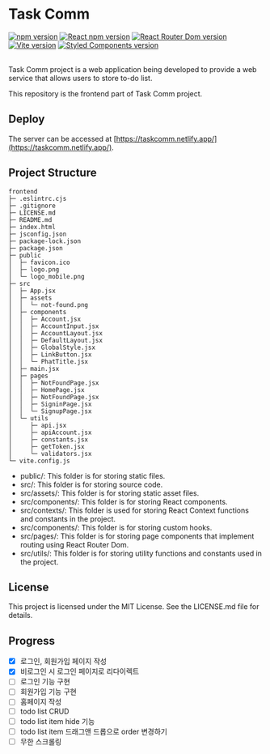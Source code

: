 # Task Comm

<div>
  <a href="https://www.npmjs.com/package/npm"><img alt="npm version" src="https://img.shields.io/badge/npm@latest-v9.6.6-CB3837?style=flat&logo=npm&logoColor=CB3837"></a>
  <a href="https://www.npmjs.com/package/react"><img alt="React npm version" src="https://img.shields.io/badge/React-v18.2.0-61DAFB?style=flat&logo=React&logoColor=61DAFB"></a>
  <a href="https://www.npmjs.com/package/react-router-dom"><img alt="React Router Dom version" src="https://img.shields.io/badge/React Router Dom-v6.11.1-CA4245?style=flat&logo=React Router&logoColor=CA4245"></a>
  <a href="https://www.npmjs.com/package/vite"><img alt="Vite version" src="https://img.shields.io/badge/Vite-v4.3.5-646CFF?style=flat&logo=Vite&logoColor=646CFF"></a>
  <a href="https://www.npmjs.com/package/styled-components"><img alt="Styled Components version" src="https://img.shields.io/badge/Styled Components-v5.3.10-DB7093?style=flat&logo=styled-components&logoColor=DB7093"></a>
</div>

<br />

Task Comm project is a web application being developed to provide a web service that allows users to store to-do list.

This repository is the frontend part of Task Comm project.

## Deploy

The server can be accessed at [https://taskcomm.netlify.app/](https://taskcomm.netlify.app/).

## Project Structure

```
frontend
├─ .eslintrc.cjs
├─ .gitignore
├─ LICENSE.md
├─ README.md
├─ index.html
├─ jsconfig.json
├─ package-lock.json
├─ package.json
├─ public
│  ├─ favicon.ico
│  ├─ logo.png
│  └─ logo_mobile.png
├─ src
│  ├─ App.jsx
│  ├─ assets
│  │  └─ not-found.png
│  ├─ components
│  │  ├─ Account.jsx
│  │  ├─ AccountInput.jsx
│  │  ├─ AccountLayout.jsx
│  │  ├─ DefaultLayout.jsx
│  │  ├─ GlobalStyle.jsx
│  │  ├─ LinkButton.jsx
│  │  └─ PhatTitle.jsx
│  ├─ main.jsx
│  ├─ pages
│  │  ├─ NotFoundPage.jsx
│  │  ├─ HomePage.jsx
│  │  ├─ NotFoundPage.jsx
│  │  ├─ SigninPage.jsx
│  │  └─ SignupPage.jsx
│  └─ utils
│     ├─ api.jsx
│     ├─ apiAccount.jsx
│     ├─ constants.jsx
│     ├─ getToken.jsx
│     └─ validators.jsx
└─ vite.config.js

```

- public/: This folder is for storing static files.
- src/: This folder is for storing source code.
- src/assets/: This folder is for storing static asset files.
- src/components/: This folder is for storing React components.
- src/contexts/: This folder is used for storing React Context functions and constants in the project.
- src/components/: This folder is for storing custom hooks.
- src/pages/: This folder is for storing page components that implement routing using React Router Dom.
- src/utils/: This folder is for storing utility functions and constants used in the project.

## License

This project is licensed under the MIT License. See the LICENSE.md file for details.

## Progress

- [x] 로그인, 회원가입 페이지 작성
- [x] 비로그인 시 로그인 페이지로 리다이렉트
- [ ] 로그인 기능 구현
- [ ] 회원가입 기능 구현
- [ ] 홈페이지 작성
- [ ] todo list CRUD
- [ ] todo list item hide 기능
- [ ] todo list item 드래그앤 드롭으로 order 변경하기
- [ ] 무한 스크롤링
